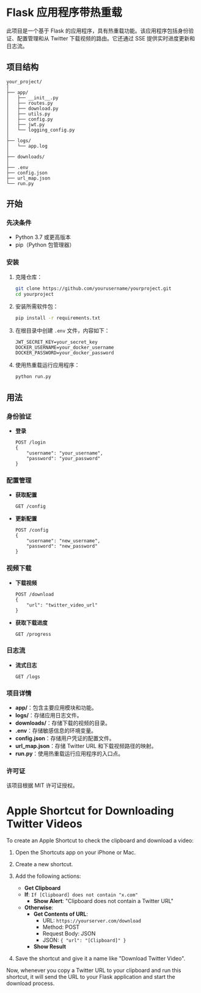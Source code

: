
# Flask 应用程序带热重载

此项目是一个基于 Flask 的应用程序，具有热重载功能。该应用程序包括身份验证、配置管理和从 Twitter 下载视频的路由。它还通过 SSE 提供实时进度更新和日志流。

## 项目结构

```
your_project/
│
├── app/
│   ├── __init__.py
│   ├── routes.py
│   ├── download.py
│   ├── utils.py
│   ├── config.py
│   ├── jwt.py
│   └── logging_config.py
│
├── logs/
│   └── app.log
│
├── downloads/
│
├── .env
├── config.json
├── url_map.json
└── run.py
```

## 开始

### 先决条件

- Python 3.7 或更高版本
- pip（Python 包管理器）

### 安装

1. 克隆仓库：
   ```bash
   git clone https://github.com/yourusername/yourproject.git
   cd yourproject
   ```

2. 安装所需软件包：
   ```bash
   pip install -r requirements.txt
   ```

3. 在根目录中创建 `.env` 文件，内容如下：
   ```env
   JWT_SECRET_KEY=your_secret_key
   DOCKER_USERNAME=your_docker_username
   DOCKER_PASSWORD=your_docker_password
   ```

4. 使用热重载运行应用程序：
   ```bash
   python run.py
   ```

## 用法

### 身份验证

- **登录**
  ```http
  POST /login
  {
      "username": "your_username",
      "password": "your_password"
  }
  ```

### 配置管理

- **获取配置**
  ```http
  GET /config
  ```

- **更新配置**
  ```http
  POST /config
  {
      "username": "new_username",
      "password": "new_password"
  }
  ```

### 视频下载

- **下载视频**
  ```http
  POST /download
  {
      "url": "twitter_video_url"
  }
  ```

- **获取下载进度**
  ```http
  GET /progress
  ```

### 日志流

- **流式日志**
  ```http
  GET /logs
  ```

### 项目详情

- **app/**：包含主要应用模块和功能。
- **logs/**：存储应用日志文件。
- **downloads/**：存储下载的视频的目录。
- **.env**：存储敏感信息的环境变量。
- **config.json**：存储用户凭证的配置文件。
- **url_map.json**：存储 Twitter URL 和下载视频路径的映射。
- **run.py**：使用热重载运行应用程序的入口点。

### 许可证

该项目根据 MIT 许可证授权。

# Apple Shortcut for Downloading Twitter Videos

To create an Apple Shortcut to check the clipboard and download a video:

1. Open the Shortcuts app on your iPhone or Mac.
2. Create a new shortcut.
3. Add the following actions:

   - **Get Clipboard**
   - **If**: `If [Clipboard] does not contain "x.com"`
     - **Show Alert**: "Clipboard does not contain a Twitter URL"
   - **Otherwise**:
     - **Get Contents of URL**:
       - URL: `https://yourserver.com/download`
       - Method: POST
       - Request Body: JSON
       - JSON: `{ "url": "[Clipboard]" }`
     - **Show Result**

4. Save the shortcut and give it a name like "Download Twitter Video".

Now, whenever you copy a Twitter URL to your clipboard and run this shortcut, it will send the URL to your Flask application and start the download process.

